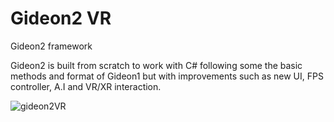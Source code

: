 # Gideon2 VR
Gideon2 framework

Gideon2 is built from scratch to work with C# following some the basic methods and format of Gideon1 but with improvements such as new UI, FPS controller, A.I and VR/XR interaction.

![gideon2VR](https://github.com/AlienCyberCoat/Gideon2-VR/assets/77039180/f7c2100d-b587-4b1b-b9e9-353efe662b22)





